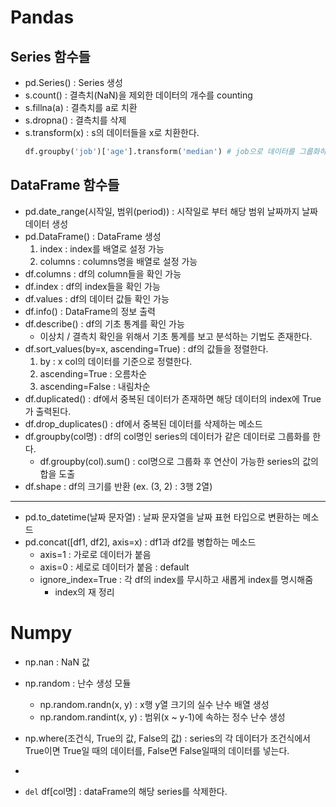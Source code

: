 # Pandas
## Series 함수들
- pd.Series() : Series 생성
- s.count() : 결측치(NaN)을 제외한 데이터의 개수를 counting
- s.fillna(a) : 결측치를 a로 치환
- s.dropna() : 결측치를 삭제
- s.transform(x) : s의 데이터들을 x로 치환한다.
  ```python
  df.groupby('job')['age'].transform('median') # job으로 데이터를 그룹화하고 각 데이터의 age를 중앙값으로 치환한다.
  ```

## DataFrame 함수들
- pd.date_range(시작일, 범위(period)) : 시작일로 부터 해당 범위 날짜까지 날짜 데이터 생성
- pd.DataFrame() : DataFrame 생성
  1. index : index를 배열로 설정 가능
  2. columns : columns명을 배열로 설정 가능
- df.columns : df의 column들을 확인 가능
- df.index : df의 index들을 확인 가능
- df.values : df의 데이터 값들 확인 가능
- df.info() : DataFrame의 정보 출력
- df.describe() : df의 기초 통계를 확인 가능
  - 이상치 / 결측치 확인을 위해서 기초 통계를 보고 분석하는 기법도 존재한다.
- df.sort_values(by=x, ascending=True) : df의 값들을 정렬한다.
  1. by : x col의 데이터를 기준으로 정렬한다.
  2. ascending=True : 오름차순
  3. ascending=False : 내림차순
- df.duplicated() : df에서 중복된 데이터가 존재하면 해당 데이터의 index에 True가 출력된다.
- df.drop_duplicates() : df에서 중복된 데이터를 삭제하는 메소드
- df.groupby(col명) : df의 col명인 series의 데이터가 같은 데이터로 그룹화를 한다.
  - df.groupby(col).sum() : col명으로 그룹화 후 연산이 가능한 series의 값의 합을 도출
- df.shape : df의 크기를 반환 (ex. (3, 2) : 3행 2열)
------
- pd.to_datetime(날짜 문자열) : 날짜 문자열을 날짜 표현 타입으로 변환하는 메소드
- pd.concat([df1, df2], axis=x) : df1과 df2를 병합하는 메소드
  - axis=1 : 가로로 데이터가 붙음
  - axis=0 : 세로로 데이터가 붙음 : default
  - ignore_index=True : 각 df의 index를 무시하고 새롭게 index를 명시해줌
    - index의 재 정리

# Numpy
- np.nan : NaN 값
- np.random : 난수 생성 모듈
  - np.random.randn(x, y) : x행 y열 크기의 실수 난수 배열 생성
  - np.random.randint(x, y) : 범위(x ~ y-1)에 속하는 정수 난수 생성
- np.where(조건식, True의 값, False의 값) : series의 각 데이터가 조건식에서 True이면 True일 때의 데이터를, False면 False일때의 데이터를 넣는다.
- 





- `del` df[col명] : dataFrame의 해당 series를 삭제한다.



